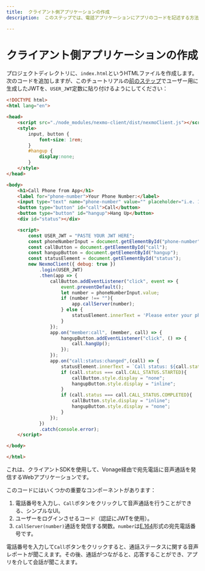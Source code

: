 ```yaml
---
title:  クライアント側アプリケーションの作成
description:  このステップでは、電話アプリケーションにアプリのコードを記述する方法を学びます。

---
```


クライアント側アプリケーションの作成
==================

プロジェクトディレクトリに、`index.html`というHTMLファイルを作成します。次のコードを追加しますが、このチュートリアルの[前のステップ](/client-sdk/tutorials/app-to-phone/client-sdk/generate-jwt)でユーザー用に生成したJWTを、`USER_JWT`定数に貼り付けるようにしてください：

```html
<!DOCTYPE html>
<html lang="en">

<head>
    <script src="./node_modules/nexmo-client/dist/nexmoClient.js"></script>
    <style>
        input, button {
            font-size: 1rem;
        }
        #hangup {
            display:none;
        }
    </style>
</head>

<body>
    <h1>Call Phone from App</h1>
    <label for="phone-number">Your Phone Number:</label>
    <input type="text" name="phone-number" value="" placeholder="i.e. 14155550100" id="phone-number" size="30">
    <button type="button" id="call">Call</button>
    <button type="button" id="hangup">Hang Up</button>
    <div id="status"></div>

    <script>
        const USER_JWT = "PASTE YOUR JWT HERE";
        const phoneNumberInput = document.getElementById("phone-number");
        const callButton = document.getElementById("call");
        const hangupButton = document.getElementById("hangup");
        const statusElement = document.getElementById("status");
        new NexmoClient({ debug: true })
            .login(USER_JWT)
            .then(app => {
                callButton.addEventListener("click", event => {
                    event.preventDefault();
                    let number = phoneNumberInput.value;
                    if (number !== ""){
                        app.callServer(number);
                    } else {
                        statusElement.innerText = 'Please enter your phone number.';
                    }
                });
                app.on("member:call", (member, call) => {
                    hangupButton.addEventListener("click", () => {
                        call.hangUp();
                    });
                });
                app.on("call:status:changed",(call) => {
                    statusElement.innerText = `Call status: ${call.status}`;
                    if (call.status === call.CALL_STATUS.STARTED){
                        callButton.style.display = "none";
                        hangupButton.style.display = "inline";
                    }
                    if (call.status === call.CALL_STATUS.COMPLETED){
                        callButton.style.display = "inline";
                        hangupButton.style.display = "none";
                    }
                });
            })
            .catch(console.error);
    </script>

</body>

</html>
```

これは、クライアントSDKを使用して、Vonage経由で宛先電話に音声通話を発信するWebアプリケーションです。

このコードにはいくつかの重要なコンポーネントがあります：

1. 電話番号を入力し、`Call`ボタンをクリックして音声通話を行うことができる、シンプルなUI。
2. ユーザーをログインさせるコード（認証にJWTを使用）。
3. `callServer(number)`通話を発信する関数。`number`は[E.164](/concepts/guides/glossary#e-164-format)形式の宛先電話番号です。

電話番号を入力して`Call`ボタンをクリックすると、通話ステータスに関する音声レポートが聞こえます。その後、通話がつながると、応答することができ、アプリを介して会話が聞こえます。

